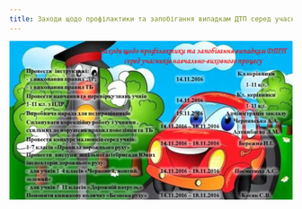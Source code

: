 ```yaml
---
title: Заходи щодо профілактики та запобігання випадкам ДТП серед учасників навчально-виховного процесу
---
```


![](plan.webp)
